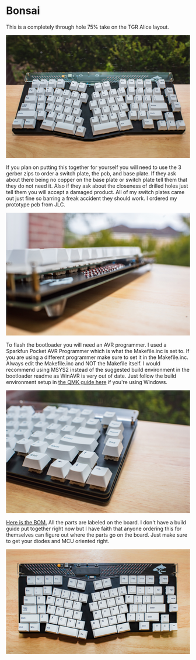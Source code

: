 # Bonsai
This is a completely through hole 75% take on the TGR Alice layout.

![](./Pics/pic1.jpg)

If you plan on putting this together for yourself you will need to use the 3 gerber zips to order a switch plate, the pcb, and base plate.  If they ask about there being no copper on the base plate or switch plate tell them that they do not need it.  Also if they ask about the closeness of drilled holes just tell them you will accept a damaged product.  All of my switch plates came out just fine so barring a freak accident they should work.  I ordered my prototype pcb from JLC.

![](./Pics/pic2.jpg)

To flash the bootloader you will need an AVR programmer.  I used a Sparkfun Pocket AVR Programmer which is what the Makefile.inc is set to.  If you are using a different programmer make sure to set it in the Makefile.inc.  Always edit the Makefile.inc and NOT the Makefile itself.  I would recommend using MSYS2 instead of the suggested build environment in the bootloader readme as WinAVR is very out of date.  Just follow the build environment setup in [the QMK guide here](https://beta.docs.qmk.fm/tutorial/newbs_getting_started#2-prepare-your-build-environment-id-set-up-your-environment) if you're using Windows.

![](./Pics/pic3.jpg)

[Here is the BOM.](https://octopart.com/bom-tool/dQECSo9X)  All the parts are labeled on the board.  I don't have a build guide put together right now but I have faith that anyone ordering this for themselves can figure out where the parts go on the board.  Just make sure to get your diodes and MCU oriented right.

![](./Pics/pic4.jpg)
